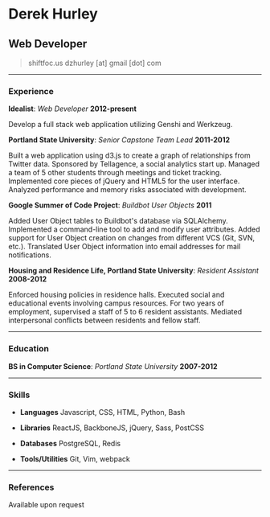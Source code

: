 # Derek Hurley
## Web Developer

> shiftfoc.us
> dzhurley [at] gmail [dot] com

---

### Experience

**Idealist**: *Web Developer*  __2012-present__

  Develop a full stack web application utilizing Genshi and Werkzeug.

**Portland State University**: *Senior Capstone Team Lead*  __2011-2012__

  Built a web application using d3.js to create a graph of relationships from Twitter data. Sponsored by Tellagence, a social analytics start up. Managed a team of 5 other students through meetings and ticket tracking. Implemented core pieces of jQuery and HTML5 for the user interface. Analyzed performance and memory risks associated with development.

**Google Summer of Code Project**: *Buildbot User Objects*  __2011__

  Added User Object tables to Buildbot's database via SQLAlchemy. Implemented a command-line tool to add and modify user attributes. Added support for User Object creation on changes from different VCS (Git, SVN, etc.). Translated User Object information into email addresses for mail notifications.

**Housing and Residence Life, Portland State University**: *Resident Assistant* __2008-2012__

  Enforced housing policies in residence halls. Executed social and educational events involving campus resources. For two years of employment, supervised a staff of 5 to 6 resident assistants. Mediated interpersonal conflicts between residents and fellow staff.

---

### Education

**BS in Computer Science**: *Portland State University* __2007-2012__

---

### Skills

* **Languages** Javascript, CSS, HTML, Python, Bash

* **Libraries** ReactJS, BackboneJS, jQuery, Sass, PostCSS

* **Databases** PostgreSQL, Redis

* **Tools/Utilities** Git, Vim, webpack

---

### References

Available upon request
